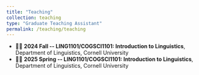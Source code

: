 ```yaml
---
title: "Teaching"
collection: teaching
type: "Graduate Teaching Assistant"
permalink: /teaching/teaching
---
```


- :woman_teacher: **2024 Fall -- LING1101/COGSCI1101: Introduction to Linguistics**,  Department of Linguistics, Cornell University
- :woman_teacher: **2025 Spring -- LING1101/COGSCI1101: Introduction to Linguistics**, Department of Linguistics, Cornell University
